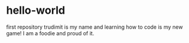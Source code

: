 # hello-world
first repository
trudimit is my name and learning how to code is my new game!
I am a foodie and proud of it.
